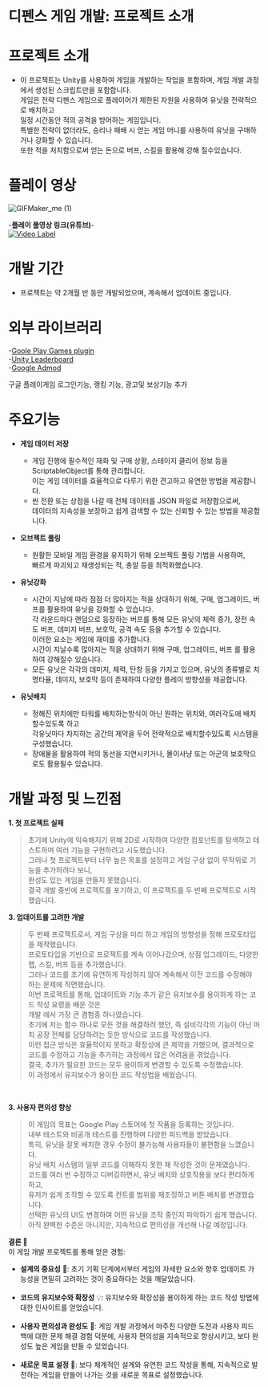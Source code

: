 # 디펜스 게임 개발: 프로젝트 소개


 
# 프로젝트 소개<br/>
* 이 프로젝트는 Unity를 사용하여 게임을 개발하는 작업을 포함하며, 게임 개발 과정에서 생성된 스크립트만을 포함합니다. <br/>
게임은 전략 디펜스 게임으로 플레이어가 제한된 자원을 사용하여 유닛을 전략적으로 배치하고<br/>
일정 시간동안 적의 공격을 방어하는 게임입니다. <br/>
특별한 전략이 없더라도, 승리나 패배 시 얻는 게임 머니를 사용하여 유닛을 구매하거나 강화할 수 있습니다.<br/>
또한 적을 처치함으로써 얻는 돈으로 버프, 스킬을 활용해 강해 질수있습니다.<br/>

# 플레이 영상<br/>
![GIFMaker_me (1)](https://github.com/beaJunWoo/DefenseGameCS/assets/117621575/0ece0713-7778-456e-8e25-8beca8083aa9)

 -**플레이 풀영상 링크(유튜브)**- <br/>
 [![Video Label](http://img.youtube.com/vi/6CsYmcgk3_M/0.jpg)](https://youtu.be/6CsYmcgk3_M)<br/>


# 개발 기간<br/>
* 프로젝트는 약 2개월 반 동안 개발되었으며, 계속해서 업데이트 중입니다.<br/>

# 외부 라이브러리<br/>
-[Goole Play Games plugin](https://github.com/playgameservices/play-games-plugin-for-unity)<br/>
-[Unity Leaderboard](https://github.com/danqzq/unity-leaderboard-creator)<br/>
-[Google Admod](https://github.com/googleads/googleads-mobile-unity)<br/>

구글 플레이게임 로그인기능, 랭킹 기능, 광고및 보상기능 추가<br/>

# 주요기능<br/>
+ **게임 데이터 저장**<br/>
  + 게임 진행에 필수적인 재화 및 구매 상황, 스테이지 클리어 정보 등을 ScriptableObject를 통해 관리합니다. <br/>
   이는 게임 데이터를 효율적으로 다루기 위한 견고하고 유연한 방법을 제공합니다. <br/>
  + 씬 전환 또는 상점을 나갈 때 전체 데이터를 JSON 파일로 저장함으로써,  <br/>
  데이터의 지속성을 보장하고 쉽게 검색할 수 있는 신뢰할 수 있는 방법을 제공합니다.<br/>
 
+ **오브젝트 풀링**<br/>
  + 원활한 모바일 게임 환경을 유지하기 위해 오브젝트 풀링 기법을 사용하여, <br/>
빠르게 파괴되고 재생성되는 적, 총알 등을 최적화했습니다. <br/>

+ **유닛강화**<br/>
  + 시간이 지남에 따라 점점 더 많아지는 적을 상대하기 위해, 구매, 업그레이드, 버프를 활용하여 유닛을 강화할 수 있습니다. <br/>
각 라운드마다 랜덤으로 등장하는 버프를 통해 모든 유닛의 체력 증가, 장전 속도 버프, 데미지 버프, 보호막, 공격 속도 등을 추가할 수 있습니다. <br/>
이러한 요소는 게임에 재미를 추가합니다.<br/>
시간이 지날수록 많아지는 적을 상대하기 위해 구매, 업그레이드, 버프 를 활용하여 강해질수 있습니다.<br/>
  + 모든 유닛은 각각의 데미지, 체력, 탄창 등을 가지고 있으며, 유닛의 종류별로 치명타율, 데미지, 보호막 등이 존재하여 다양한 플레이 방향성을 제공합니다.<br/>

+ **유닛배치**<br/>
  + 정해진 위치에만 타워를 배치하는방식이 아닌 원하는 위치와, 여러각도에 배치할수있도록 하고<br/>
  각유닛마다 차지하는 공간의 제약을 두어 전략적으로 배치할수있도록 시스템을 구성했습니다.<br/>
  + 장애물을 활용하여 적의 동선을 지연시키거나, 몰이사냥 또는 아군의 보호막으로도 활용될수 있습니다.<br/>
  
# 개발 과정 및 느낀점<br/>
**1. 첫 프로젝트 실패**<br/>
> 초기에 Unity에 익숙해지기 위해 2D로 시작하여 다양한 컴포넌트를 탐색하고 테스트하며 여러 기능을 구현하려고 시도했습니다.<br/>
그러나 첫 프로젝트부터 너무 높은 목표를 설정하고 게임 구상 없이 무작위로 기능을 추가하려다 보니,<br/>
 완성도 있는 게임을 만들지 못했습니다.<br/>
결국 개발 중반에 프로젝트를 포기하고, 이 프로젝트를 두 번째 프로젝트로 시작했습니다.<br/>

**3. 업데이트를 고려한 개발**<br/>
> 두 번째 프로젝트로서, 게임 구상을 미리 하고 게임의 방향성을 정해 프로토타입을 제작했습니다.<br/>
프로토타입을 기반으로 프로젝트를 계속 이어나갔으며, 상점 업그레이드, 다양한 맵, 스킬, 버프 등을 추가했습니다.<br/>
그러나 코드를 초기에 유연하게 작성하지 않아 계속해서 이전 코드를 수정해야 하는 문제에 직면했습니다.<br/>
이번 프로젝트를 통해, 업데이트와 기능 추가 같은 유지보수를 용이하게 하는 코드 작성 요령을 배운 것은 <br/>
개발 에서 가장 큰 겸험중 하나였습니다. <br/>
초기에 저는 함수 하나로 모든 것을 해결하려 했던, 즉 설비각각의 기능이 아닌 마치 공장 전체를 담당하려는 듯한 방식으로 코드를 작성했습니다. <br/>
이런 접근 방식은 효율적이지 못하고 확장성에 큰 제약을 가했으며, 결과적으로 코드를 수정하고 기능을 추가하는 과정에서 많은 어려움을 겪었습니다.<br/>
결국, 추가가 필요한 코드는 모두 용이하게 변경할 수 있도록 수정했습니다.<br/>
이 과정에서 유지보수가 용이한 코드 작성법을 배웠습니다.<br/>
<br/>

**3. 사용자 편의성 향상**<br/>
> 이 게임의 목표는 Google Play 스토어에 첫 작품을 등록하는 것입니다.<br/>
내부 테스트와 비공개 테스트를 진행하며 다양한 피드백을 받았습니다.<br/>
특히, 유닛을 잘못 배치한 경우 수정이 불가능해 사용자들이 불편함을 느꼈습니다.<br/>
유닛 배치 시스템의 일부 코드를 이해하지 못한 채 작성한 것이 문제였습니다.<br/>
코드를 여러 번 수정하고 디버깅하면서, 유닛 배치와 상호작용을 보다 편리하게 하고,<br/>
유저가 쉽게 조작할 수 있도록 컨트롤 범위를 재조정하고 버튼 배치를 변경했습니다. <br/>
선택한 유닛의 UI도 변경하여 어떤 유닛을 조작 중인지 파악하기 쉽게 했습니다.<br/>
아직 완벽한 수준은 아니지만, 지속적으로 편의성을 개선해 나갈 예정입니다.<br/>

**결론 🚀**<br/>
이 게임 개발 프로젝트를 통해 얻은 경험:
* **설계의 중요성** 📐: 초기 기획 단계에서부터 게임의 자세한 요소와 향후 업데이트 가능성을 면밀히 고려하는 것이 중요하다는 것을 깨달았습니다.<br/><br/>
* **코드의 유지보수와 확장성** 💡: 유지보수와 확장성을 용이하게 하는 코드 작성 방법에 대한 인사이트를 얻었습니다.<br/><br/>
* **사용자 편의성과 완성도** 🌟: 게임 개발 과정에서 마주친 다양한 도전과 사용자 피드백에 대한 문제 해결 경험 덕분에, 사용자 편의성을 지속적으로 향상시키고, 보다 완성도 높은 게임을 만들 수 있었습니다.<br/><br/>
* **새로운 목표 설정** 🎯: 보다 체계적인 설계와 유연한 코드 작성을 통해, 지속적으로 발전하는 게임을 만들어 나가는 것을 새로운 목표로 설정했습니다.<br/><br/>
  



